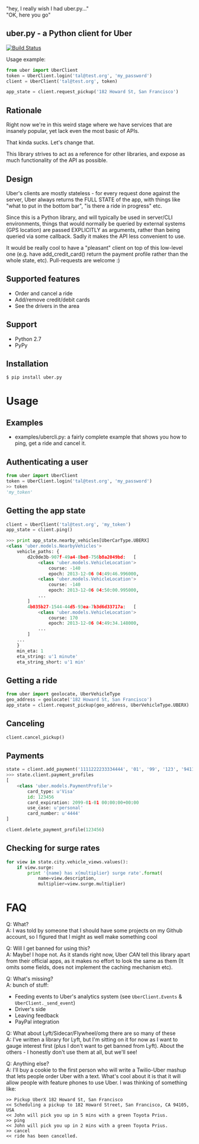 "hey, I really wish I had uber.py..."  
"OK, here you go"

uber.py - a Python client for Uber
----------------------------------

[![Build Status](https://secure.travis-ci.org/tals/uber.py.png?branch=master)](http://travis-ci.org/tals/uber.py)


Usage example:
```python
from uber import UberClient
token = UberClient.login('tal@test.org', 'my_password')
client = UberClient('tal@test.org', token)

app_state = client.request_pickup('182 Howard St, San Francisco')
```

Rationale
---------
Right now we're in this weird stage where we have services that are insanely popular, yet lack even the most
basic of APIs.

That kinda sucks. Let's change that.

This library strives to act as a reference for other libraries, and expose as much functionality of the API as possible.

Design
------
Uber's clients are mostly stateless - for every request done against the server, Uber always returns the FULL STATE of the
app, with things like "what to put in the bottom bar", "is there a ride in progress" etc.

Since this is a Python library, and will typically be used in server/CLI environments, things that would normally be
queried by external systems (GPS location) are passed EXPLICITLY as arguments, rather than being queried via some callback.
Sadly it makes the API less convenient to use.

It would be really cool to have a "pleasant" client on top of this low-level one (e.g. have add_credit_card() return the payment
profile rather than the whole state, etc). Pull-requests are welcome :)

Supported features
----------------------------
- Order and cancel a ride
- Add/remove credit/debit cards
- See the drivers in the area


Support
-------
- Python 2.7
- PyPy

Installation
-------------
```
$ pip install uber.py
```

Usage
=====

Examples
--------
- examples/ubercli.py: a fairly complete example that shows you how to ping, get a ride and cancel it.


Authenticating a user
--------------------------
```python
from uber import UberClient
token = UberClient.login('tal@test.org', 'my_password')
>> token
'my_token'
```

Getting the app state
---------------------
```python
client = UberClient('tal@test.org', 'my_token')
app_state = client.ping()

>>> print app_state.nearby_vehicles[UberCarType.UBERX]
<class 'uber.models.NearbyVehicles'>
    vehicle_paths: {
        d2c0de3b-907f-49a4-8be8-756b8a2049bd:	[
            <class 'uber.models.VehicleLocation'>
                course: -140
                epoch: 2013-12-06 04:49:46.996000,
            <class 'uber.models.VehicleLocation'>
                course: -140
                epoch: 2013-12-06 04:50:00.995000,
            ...
        ]
        4b035b27-1544-44d5-93ea-7b3d6d33717a:	[
            <class 'uber.models.VehicleLocation'>
                course: 170
                epoch: 2013-12-06 04:49:34.148000,
            ...
        ]
    ...
    }
    min_eta: 1
    eta_string: u'1 minute'
    eta_string_short: u'1 min'

```

Getting a ride
--------------
```python
from uber import geolocate, UberVehicleType
geo_address = geolocate('182 Howard St, San Francisco')
app_state = client.request_pickup(geo_address, UberVehicleType.UBERX)
```

Canceling
---------
```python
client.cancel_pickup()
```

Payments
--------
```python
state = client.add_payment('1111222233334444', '01', '99', '123', '94111', 'US')
>>> state.client.payment_profiles
[
    <class 'uber.models.PaymentProfile'>
        card_type: u'Visa'
        id: 123456
        card_expiration: 2099-01-01 00:00:00+00:00
        use_case: u'personal'
        card_number: u'4444'
]

client.delete_payment_profile(123456)
```

Checking for surge rates
------------------------
```python
for view in state.city.vehicle_views.values():
    if view.surge:
        print '{name} has x{multiplier} surge rate'.format(
            name=view.description,
            multiplier=view.surge.multiplier)
```

FAQ
===
Q: What?  
A: I was told by someone that I should have some projects on my Github account, so I figured that I might as well make
something cool

Q: Will I get banned for using this?  
A: Maybe! I hope not. As it stands right now, Uber *CAN* tell this library apart from their official apps, as it makes
no effort to look the same as them (It omits some fields, does not implement the caching mechanism etc).

Q: What's missing?  
A: bunch of stuff:
- Feeding events to Uber's analytics system (see ```UberClient.Events``` & ```UberClient._send_event```)
- Driver's side
- Leaving feedback
- PayPal integration

Q: What about Lyft/Sidecar/Flywheel/omg there are so many of these  
A: I've written a library for Lyft, but I'm sitting on it for now as I want to gauge interest first (plus I don't want
to get banned from Lyft).
About the others - I honestly don't use them at all, but we'll see!

Q: Anything else?  
A: I'll buy a cookie to the first person who will write a Twilio-Uber mashup that lets people order Uber with a text.
What's cool about it is that it will allow people with feature phones to use Uber.
I was thinking of something like:
```
>> Pickup UberX 182 Howard St, San Francisco
<< Scheduling a pickup to 182 Howard Street, San Francisco, CA 94105, USA
<< John will pick you up in 5 mins with a green Toyota Prius.
>> ping
<< John will pick you up in 2 mins with a green Toyota Prius.
>> cancel
<< ride has been cancelled.
```
